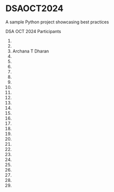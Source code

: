 # DSAOCT2024
A sample Python project showcasing best practices

DSA OCT 2024 Participants

1.
2.
3. Archana T Dharan
4.
5.
6.
7.
8.
9.
10.
11.
12.
13.
14.
15.
16.
17.
18.
19.
20.
21.
22.
23.
24.
25.
26.
27.
28.
29.